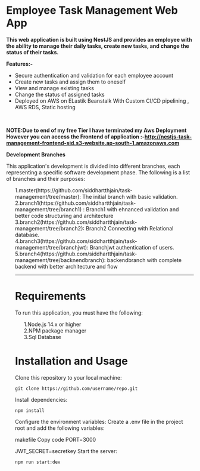 <h1>Employee Task Management Web App</h1>

**This web application is built using NestJS and provides an employee with the ability to manage their daily tasks, create new tasks, and change the status of their tasks.**

**Features:-**
  
   - Secure authentication and validation for each employee account
    <br>
   - Create new tasks and assign them to oneself
    <br>
   - View and manage existing tasks
    <br>
   - Change the status of assigned tasks
    <br>
   - Deployed on AWS on ELastik Beanstalk With Custom CI/CD pipelining , AWS RDS, Static hosting
   <br>

**NOTE:Due to end of my free Tier I have terminated my Aws Deployment However you can access the Frontend of application :-http://nestjs-task-management-frontend-sid.s3-website.ap-south-1.amazonaws.com**


**Development Branches**

This application's development is divided into different branches, each representing a specific software development phase. The following is a list of branches and their purposes:

<ol>
1.master(https://github.com/siddhartthjain/task-management/tree/master): The initial branch with basic validation.
  <br>
2.branch1(https://github.com/siddhartthjain/task-management/tree/branch1) : Branch1 with ehnanced validation and better code structuring  and  architecture
  <br>
3.branch2(https://github.com/siddhartthjain/task-management/tree/branch2): Branch2 Connecting with Relational database.
  <br>
4.branch3(https://github.com/siddhartthjain/task-management/tree/branchjwt): Branchjwt authentication of users.
  <br>
5.branch4(https://github.com/siddhartthjain/task-management/tree/backnendbranch): backendbranch with complete backend with better architecture and flow
  <br<
</ol>

 <hr>
<h1>Requirements</h1>
To run this application, you must have the following:
<ol>
1.Node.js 14.x or higher
  <br>
2.NPM package manager
  <br>
3.Sql Database
  <br>
</ol>

<h1>Installation and Usage</h1>

Clone this repository to your local machine:
```
git clone https://github.com/username/repo.git
```

Install dependencies:
```
npm install
```
Configure the environment variables:
Create a .env file in the project root and add the following variables:

makefile
Copy code
PORT=3000

JWT_SECRET=secretkey
Start the server:
```
npm run start:dev
```

